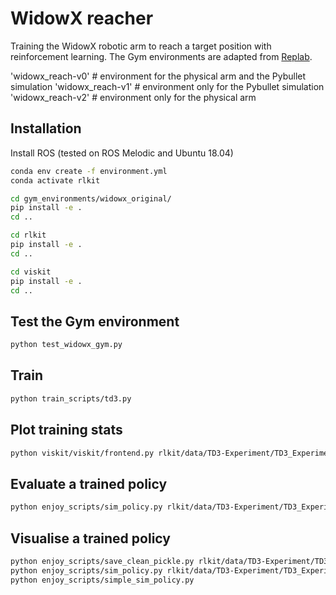 # WidowX reacher
Training the WidowX robotic arm to reach a target position with reinforcement learning.
The Gym environments are adapted from [Replab](https://github.com/bhyang/replab).


'widowx_reach-v0'   # environment for the physical arm and the Pybullet simulation
'widowx_reach-v1'   # environment only for the Pybullet simulation
'widowx_reach-v2'   # environment only for the physical arm


## Installation


Install ROS
(tested on ROS Melodic and Ubuntu 18.04)

```bash
conda env create -f environment.yml
conda activate rlkit
```

```bash
cd gym_environments/widowx_original/
pip install -e .
cd ..
```

```bash
cd rlkit
pip install -e .
cd ..
```

```bash
cd viskit
pip install -e .
cd ..
```

## Test the Gym environment

```bash
python test_widowx_gym.py
```


## Train

```bash
python train_scripts/td3.py
```

## Plot training stats
```bash
python viskit/viskit/frontend.py rlkit/data/TD3-Experiment/TD3_Experiment_2020_05_16_10_35_20000--s-0/
```

## Evaluate a trained policy
```bash
python enjoy_scripts/sim_policy.py rlkit/data/TD3-Experiment/TD3_Experiment_2020_05_16_10_35_26_0000--s-0/params.pkl
```

## Visualise a trained policy
```bash
python enjoy_scripts/save_clean_pickle.py rlkit/data/TD3-Experiment/TD3_Experiment_2020_05_16_10_35_26_0000--s-0/params.pkl
python enjoy_scripts/sim_policy.py rlkit/data/TD3-Experiment/TD3_Experiment_2020_05_16_15_29_53_0000--s-0/cleaned_params.pkl
python enjoy_scripts/simple_sim_policy.py
```